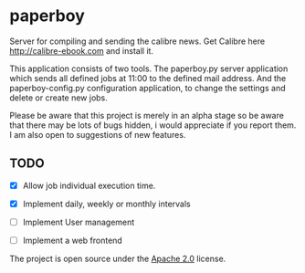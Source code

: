 paperboy
========

Server for compiling and sending the calibre news. Get Calibre here http://calibre-ebook.com and install it.

This application consists of two tools. The paperboy.py server application which sends all defined jobs at 11:00 to the defined mail address. And the paperboy-config.py configuration application, to change the settings and delete or create new jobs.

Please be aware that this project is merely in an alpha stage so be aware that there may be lots of bugs hidden, i would appreciate if you report them. I am also open to suggestions of new features.

## TODO

- [x] Allow job individual execution time.
- [x] Implement daily, weekly or monthly intervals
- [ ] Implement User management
- [ ] Implement a web frontend


The project is open source under the [Apache 2.0](https://github.com/FriendCode/codebox/blob/master/LICENSE) license.
